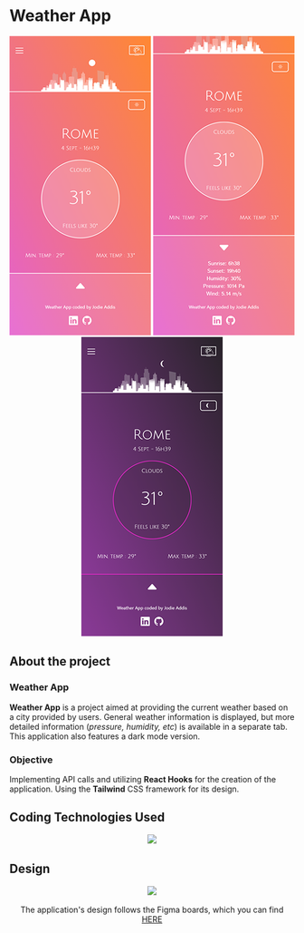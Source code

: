 # Weather App

<center>

![Weather App : mobile version](/src/assets/image/readme/weather_app.png)
![Weather App : details](/src/assets/image/readme/weather_app_details.png)
![Weather App : dark mode version](/src/assets/image/readme/weather_app_darkMode.png)

</center>

## About the project

### Weather App

**Weather App** is a project aimed at providing the current weather based on a city provided by users. General weather information is displayed, but more detailed information (_pressure, humidity, etc_) is available in a separate tab. This application also features a dark mode version.

### Objective

Implementing API calls and utilizing **React Hooks** for the creation of the application. Using the **Tailwind** CSS framework for its design.

## Coding Technologies Used

<center>

 <!-- <img src="https://img.shields.io/badge/HTML5-E34F26?style=for-the-badge&logo=html5&logoColor=white" alt="html"/>
 <img src="https://img.shields.io/badge/CSS-blue?&logo=visual%20studio%20code&style=for-the-badge">
 <img src="https://img.shields.io/badge/Tailwind-white?&logo=tailwindcss&logoColor=blue&style=for-the-badge">
 <img src="https://img.shields.io/badge/React-blue?&logo=react&logoColor=white&style=for-the-badge"> -->

 <img src="https://skillicons.dev/icons?i=vite,html,css,tailwind,react"/>

</center>

## Design

<center>
<img src="https://skillicons.dev/icons?i=figma"/>

The application's design follows the Figma boards, which you can find [HERE](https://www.figma.com/file/ObI2OTZgeRp4sdphQcj6hy/Weather-App?type=design&node-id=0%3A1&mode=design&t=pP2AAdy2Vm67ZgJy-1)

</center>
